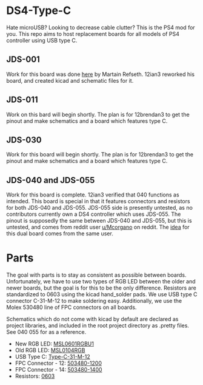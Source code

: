 # DS4-Type-C
Hate microUSB? Looking to decrease cable clutter? This is the PS4 mod for you. This repo aims to host replacement boards for all models of PS4 controller using USB type C.

## JDS-001
Work for this board was done [here](https://github.com/HDR/DualShock4-USB-C) by Martain Refseth. 12ian3 reworked his board, and created kicad and schematic files for it.

## JDS-011
Work on this bard will begin shortly. The plan is for 12brendan3 to get the pinout and make schematics and a board which features type C.

## JDS-030
Work for this board will begin shortly. The plan is for 12brendan3 to get the pinout and make schematics and a board which features type C.

## JDS-040 and JDS-055
Work for this board is complete. 12ian3 verified that 040 functions as intended. This board is special in that it features connectors and resistors for both JDS-040 and JDS-055. JDS-055 side is presently untested, as no contributors currently own a DS4 controller which uses JDS-055. The pinout is supposedly the same between JDS-040 and JDS-055, but this is untested, and comes from reddit user [u/Mcorgano](https://www.reddit.com/r/PS4Mods/comments/p2q3da/selling_dropin_replacement_type_c_charge_boards/h8oozja/) on reddit. The [idea](https://www.reddit.com/r/PS4Mods/comments/p2q3da/selling_dropin_replacement_type_c_charge_boards/h8os8rh/) for this dual board comes from the same user.


# Parts
The goal with parts is to stay as consistent as possible between boards. Unfortunately, we have to use two types of RGB LED between the older and newer boards, but the goal is for this to be the only difference. Resistors are standardized to 0603 using the kicad hand_solder pads. We use USB type C connector C-31-M-12 to make soldering easy. Additionally, we use the Molex 530480 line of FPC connectors on all boards.  

Schematics which do not come with kicad by default are declared as project libraries, and included in the root project directory as .pretty files. See 040 055 for as a reference.  

- New RGB LED:          [MSL0601RGBU1](https://www.mouser.com/ProductDetail/ROHM-Semiconductor/MSL0601RGBU1?qs=F5EMLAvA7IAg0rK0mfHa6w%3D%3D)
- Old RGB LED:          [MSL0104RGB](https://www.mouser.com/ProductDetail/ROHM-Semiconductor/MSL0104RGBU1?qs=%2Fha2pyFaduhThMWGX8bFHltJ8rIVfHrbMpgQU1T0g7RvDKWc6HIiGQ%3D%3D)
- USB Type C:           [Type-C-31-M-12]()
- FPC Connector - 12:   [503480-1200](https://www.mouser.com/ProductDetail/Molex/503480-1200?qs=%2Fha2pyFaduiit5JSGz5lsv1U%252BbZL3U56cNxg7eoCvCy3Ie8rHq3SFA%3D%3D)
- FPC Connector - 14:   [503480-1400](https://www.mouser.com/ProductDetail/Molex/503480-1400?qs=%2Fha2pyFadujj30aImGpM0ckpak%252BVtmx2aY5U9nBD5Hh2NWtQuUTDBg%3D%3D)
- Resistors:            [0603](https://www.mouser.com/Passive-Components/Resistors/Film-Resistors/Thin-Film-Resistors-SMD/_/N-7gz44?Keyword=0603&FS=True)